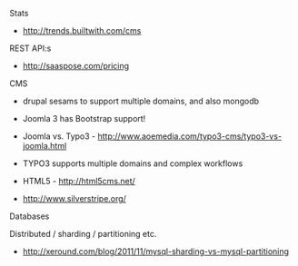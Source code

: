 Stats

* http://trends.builtwith.com/cms


REST API:s

* http://saaspose.com/pricing

CMS

* drupal sesams to support multiple domains, and also mongodb 

* Joomla 3 has Bootstrap support!

* Joomla vs. Typo3 - http://www.aoemedia.com/typo3-cms/typo3-vs-joomla.html
 * TYPO3 supports multiple domains and complex workflows

* HTML5 - http://html5cms.net/
* http://www.silverstripe.org/

Databases

Distributed / sharding / partitioning etc.

* http://xeround.com/blog/2011/11/mysql-sharding-vs-mysql-partitioning



